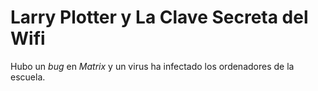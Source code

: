 # Larry Plotter y La Clave Secreta del Wifi

Hubo un *bug* en *Matrix* y un virus ha infectado
los ordenadores de la escuela.
